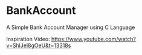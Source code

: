 # BankAccount

A Simple Bank Account Manager using C Language

Inspiration Video: https://www.youtube.com/watch?v=ShlJel8gOeU&t=13318s 

